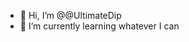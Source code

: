 - 👋 Hi, I’m @@UltimateDip
- 🌱 I’m currently learning whatever I can

<!---
UltimateDip/UltimateDip is a ✨ special ✨ repository because its `README.md` (this file) appears on your GitHub profile.
You can click the Preview link to take a look at your changes.
--->
